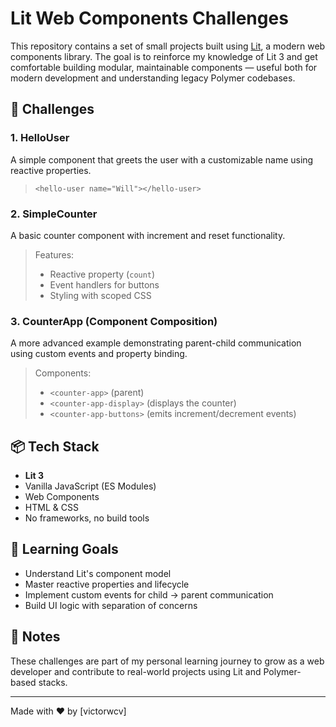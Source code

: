 # Lit Web Components Challenges

This repository contains a set of small projects built using [Lit](https://lit.dev/), a modern web components library. The goal is to reinforce my knowledge of Lit 3 and get comfortable building modular, maintainable components — useful both for modern development and understanding legacy Polymer codebases.

## 🚀 Challenges

### 1. HelloUser
A simple component that greets the user with a customizable name using reactive properties.

> `<hello-user name="Will"></hello-user>`

### 2. SimpleCounter
A basic counter component with increment and reset functionality.

> Features:
> - Reactive property (`count`)
> - Event handlers for buttons
> - Styling with scoped CSS

### 3. CounterApp (Component Composition)
A more advanced example demonstrating parent-child communication using custom events and property binding.

> Components:
> - `<counter-app>` (parent)
> - `<counter-app-display>` (displays the counter)
> - `<counter-app-buttons>` (emits increment/decrement events)

## 📦 Tech Stack

- **Lit 3**
- Vanilla JavaScript (ES Modules)
- Web Components
- HTML & CSS
- No frameworks, no build tools

## 🎯 Learning Goals

- Understand Lit's component model
- Master reactive properties and lifecycle
- Implement custom events for child → parent communication
- Build UI logic with separation of concerns

## 🧠 Notes

These challenges are part of my personal learning journey to grow as a web developer and contribute to real-world projects using Lit and Polymer-based stacks.

---

Made with ❤️ by [victorwcv]
